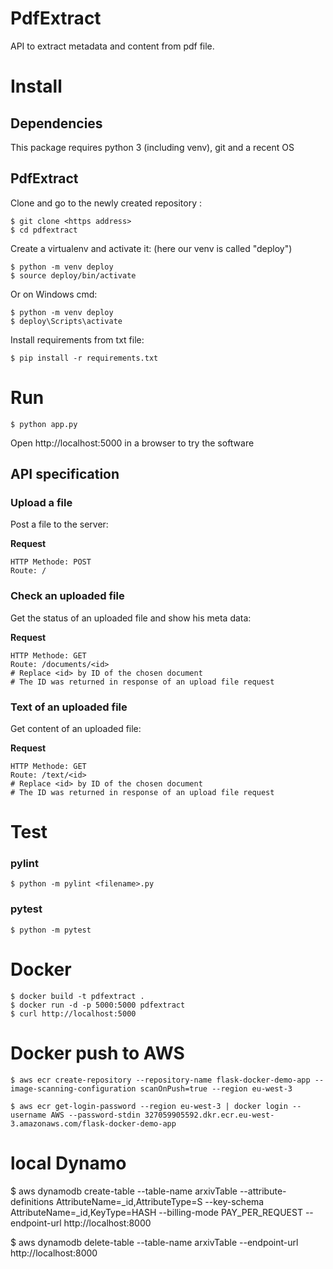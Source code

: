 # PdfExtract

API to extract metadata and content from pdf file.


# Install

## Dependencies

This package requires python 3 (including venv), git and a recent OS


## PdfExtract

Clone and go to the newly created repository :

    $ git clone <https address>
    $ cd pdfextract

Create a virtualenv and activate it: (here our venv is called "deploy")

    $ python -m venv deploy
    $ source deploy/bin/activate

Or on Windows cmd:

    $ python -m venv deploy
    $ deploy\Scripts\activate

Install requirements from txt file:

    $ pip install -r requirements.txt

# Run

    $ python app.py

Open http://localhost:5000 in a browser to try the software

## API specification

### Upload a file

Post a file to the server:

**Request**

    HTTP Methode: POST
    Route: /

### Check an uploaded file

Get the status of an uploaded file and show his meta data:

**Request**

    HTTP Methode: GET
    Route: /documents/<id>
    # Replace <id> by ID of the chosen document
    # The ID was returned in response of an upload file request

### Text of an uploaded file

Get content of an uploaded file:

**Request**

    HTTP Methode: GET
    Route: /text/<id>
    # Replace <id> by ID of the chosen document
    # The ID was returned in response of an upload file request

# Test
### pylint

    $ python -m pylint <filename>.py

### pytest

    $ python -m pytest

# Docker
    $ docker build -t pdfextract .
    $ docker run -d -p 5000:5000 pdfextract  
    $ curl http://localhost:5000


# Docker push to AWS
    $ aws ecr create-repository --repository-name flask-docker-demo-app --image-scanning-configuration scanOnPush=true --region eu-west-3 

    $ aws ecr get-login-password --region eu-west-3 | docker login --username AWS --password-stdin 327059905592.dkr.ecr.eu-west-3.amazonaws.com/flask-docker-demo-app

# local Dynamo


$ aws dynamodb create-table     --table-name arxivTable     --attribute-definitions AttributeName=_id,AttributeType=S                 --key-schema AttributeName=_id,KeyType=HASH     --billing-mode PAY_PER_REQUEST --endpoint-url http://localhost:8000

$ aws dynamodb delete-table --table-name arxivTable --endpoint-url http://localhost:8000